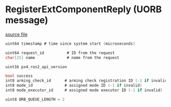 # RegisterExtComponentReply (UORB message)



[source file](https://github.com/PX4/PX4-Autopilot/blob/main/msg/RegisterExtComponentReply.msg)

```c
uint64 timestamp # time since system start (microseconds)

uint64 request_id          # ID from the request
char[25] name              # name from the request

uint16 px4_ros2_api_version

bool success
int8 arming_check_id      # arming check registration ID (-1 if invalid)
int8 mode_id              # assigned mode ID (-1 if invalid)
int8 mode_executor_id     # assigned mode executor ID (-1 if invalid)

uint8 ORB_QUEUE_LENGTH = 2

```
